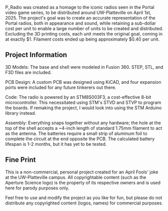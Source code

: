P_Radio was created as a homage to the iconic radios seen in the Portal video game series, to be distributed around UW-Platteville on April 1st, 2025.
The project's goal was to create an accurate representation of the Portal radios, both in appearance and sound, while retaining a sub-dollar cost per unit to enable a large number of units to be created and distributed.
Excluding the 3D printing costs, each unit meets the original goal, coming in at exactly $1. Filament costs ended up being approximately $0.40 per unit.

## Project Information

 3D Models: The base and shell were modeled in Fusion 360. STEP, STL, and F3D files are included.
 
 PCB Design: A custom PCB was designed using KiCAD, and four expansion ports were included for any future tinkerers out there.
 
 Code: The radio is powered by an STM8S003F3, a cost-effective 8-bit microcontroller. This necessitated using STM's STVD and STVP to program the boards. If remaking the project, I would look into using the STM Arduino library instead.

 Assembly: Everything snaps together without any hardware; the hole at the top of the shell accepts a ~4-inch length of standard 1.75mm filament to act as the antenna. The batteries require a small strip of aluminum foil to complete the circuit at the end opposite the PCB. The calculated battery lifespan is 1-2 months, but it has yet to be tested.

## Fine Print
This is a non-commercial, personal project created for an April Fools' joke at the UW-Platteville campus. All copyrightable content (such as the Aperture Science logo) is the property of its respective owners and is used here for parody purposes only.

Feel free to use and modify the project as you like for fun, but please do not distribute any copyrighted content (logos, names) for commercial purposes.
